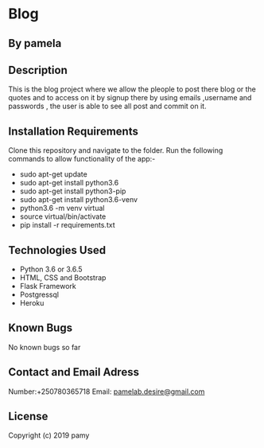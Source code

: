 # Blog
## By pamela
## Description
This is the blog project where we allow the pleople to post there blog or the quotes and to access on it
by signup there  by using emails ,username and passwords , the user is able to see all post and commit on it.
## Installation Requirements
Clone this repository and navigate to the folder. Run the following commands to allow functionality of the app:-

* sudo apt-get update
* sudo apt-get install python3.6
* sudo apt-get install python3-pip
* sudo apt-get install python3.6-venv
* python3.6 -m venv virtual
* source virtual/bin/activate
* pip install -r requirements.txt
## Technologies Used
* Python 3.6 or 3.6.5
* HTML, CSS and Bootstrap
* Flask Framework
* Postgressql
* Heroku
## Known Bugs
 No known bugs so far

## Contact and Email Adress
Number:+250780365718 Email: pamelab.desire@gmail.com

## License
Copyright (c) 2019 pamy
